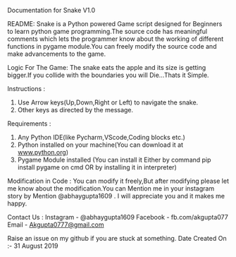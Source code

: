Documentation for Snake V1.0 

README:
Snake is a Python powered Game script designed for Beginners to learn python game programming.The source code has meaningful comments which
lets the programmer know about the working of different functions in pygame module.You can freely modify the source code and make 
advancements to the game.

Logic For The Game:
The snake eats the apple and its size is getting bigger.If you collide with the boundaries you will Die...Thats it Simple.

Instructions :
1. Use Arrow keys(Up,Down,Right or Left) to navigate the snake. 
2. Other keys as directed by the message.

Requirements :
1. Any Python IDE(like Pycharm,VScode,Coding blocks etc.)
2. Python installed on your machine(You can download it at www.python.org)
3. Pygame Module installed (You can install it Either by command pip install pygame on cmd OR by installing it in interpreter)

Modification in Code :
You can modify it freely,But after modifying please let me know about the modification.You can Mention me in your instagram story
by Mention @abhaygupta1609 . I will appreciate you and it makes me happy.

Contact Us :
Instagram - @abhaygupta1609
Facebook - fb.com/akgupta077
Email - Akgupta0777@gmail.com

Raise an issue on my github if you are stuck at something.
Date Created On :- 31 August 2019
